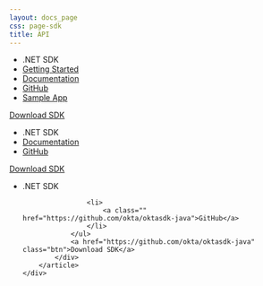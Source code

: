 ```yaml
---
layout: docs_page
css: page-sdk
title: API
---
```


<section class="section--full-width section--sdk">
	<div class="wrap">
		<article>
			<div class="sdk-img">
				<a class="thumbnail net" href="/">
				</a>
			</div>
			<div class="content">
				<ul class="sdk-list">
					<li>.NET SDK</li>
					<li>
						<a class="" href="/docs/sdk/core/csharp_api_sdk/html/6af60b57-62fa-477c-a899-e2f21286c53d.htm">Getting Started</a>
					</li>
					<li>
						<a class="" href="/docs/sdk/core/csharp_api_sdk/">Documentation</a>
					</li>
					<li>
						<a class="" href="https://github.com/okta/oktasdk-csharp">GitHub</a>
					</li>
					<li>
						<a class="" href="https://github.com/okta/okta-music-store">Sample App</a>
					</li>
				</ul>
				<a href="http://www.nuget.org/packages/Okta.Core.Client/" class="btn">Download SDK</a>
			</div>
		</article>
		<article>
			<div class="sdk-img">
				<a class="thumbnail powershell" href="/">
				</a>
			</div>
			<div class="content">
				<ul class="sdk-list">
									<li>.NET SDK</li>
					<li>
						<a class="" href="https://github.com/okta/oktasdk-csharp/tree/master/Okta.Core.Automation">Documentation</a>
					</li>
					<li>
						<a class="" href="https://github.com/okta/oktasdk-csharp">GitHub</a>
					</li>
				</ul>
				<a href="https://chocolatey.org/packages/Okta.Core.Automation" class="btn">Download SDK</a>
			</div>
		</article>
		<article>
			<div class="sdk-img">
				<a class="thumbnail java"  href="/">
				</a>
			</div>
			<div class="content">
				<ul class="sdk-list">
									<li>.NET SDK</li>

					<li>
						<a class="" href="https://github.com/okta/oktasdk-java">GitHub</a>
					</li>
				</ul>
				<a href="https://github.com/okta/oktasdk-java" class="btn">Download SDK</a>
			</div>
		</article>
	</div>
</section>

<style>
	footer {
		position: absolute !important;
		width: 100%;
		bottom: 0;
	}
</style>